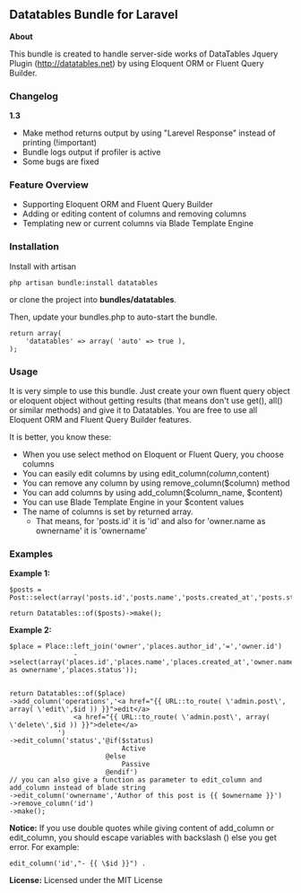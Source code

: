 ## Datatables Bundle for Laravel

**About**

This bundle is created to handle server-side works of DataTables Jquery Plugin (http://datatables.net) by using Eloquent ORM or Fluent Query Builder.

### Changelog
**1.3**
- Make method returns output by using "Larevel Response" instead of printing (!important)
- Bundle logs output if profiler is active
- Some bugs are fixed

### Feature Overview
- Supporting Eloquent ORM and Fluent Query Builder
- Adding or editing content of columns and removing columns
- Templating new or current columns via Blade Template Engine


### Installation

Install with artisan

	php artisan bundle:install datatables

or clone the project into **bundles/datatables**.

Then, update your bundles.php to auto-start the bundle.

	return array(
		'datatables' => array( 'auto' => true ),
	);


### Usage

It is very simple to use this bundle. Just create your own fluent query object or eloquent object without getting results (that means don't use get(), all() or similar methods) and give it to Datatables.
You are free to use all Eloquent ORM and Fluent Query Builder features.

It is better, you know these:
- When you use select method on Eloquent or Fluent Query, you choose columns
- You can easily edit columns by using edit_column($column,$content)
- You can remove any column by using remove_column($column) method
- You can add columns by using add_column($column_name, $content)
- You can use Blade Template Engine in your $content values
- The name of columns is set by returned array. 
	- That means, for 'posts.id' it is 'id' and also for 'owner.name as ownername' it is 'ownername'


### Examples

**Example 1:**

	$posts = Post::select(array('posts.id','posts.name','posts.created_at','posts.status'));

	return Datatables::of($posts)->make();


**Example 2:**

	$place = Place::left_join('owner','places.author_id','=','owner.id')
					->select(array('places.id','places.name','places.created_at','owner.name as ownername','places.status'));


	return Datatables::of($place)
	->add_column('operations','<a href="{{ URL::to_route( \'admin.post\', array( \'edit\',$id )) }}">edit</a>
					<a href="{{ URL::to_route( \'admin.post\', array( \'delete\',$id )) }}">delete</a>
				')
	->edit_column('status','@if($status) 
								Active 
							@else 
								Passive 
							@endif')
	// you can also give a function as parameter to edit_column and add_column instead of blade string
	->edit_column('ownername','Author of this post is {{ $ownername }}')
	->remove_column('id')
	->make();

**Notice:** If you use double quotes while giving content of add_column or edit_column, you should escape variables with backslash (\) else you get error. For example: 
	
	edit_column('id',"- {{ \$id }}") .


**License:** Licensed under the MIT License
